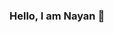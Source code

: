 ### Hello, I am Nayan 👋

<!--
**nrkapri/nrkapri** is a ✨ _special_ ✨ repository because its `README.md` (this file) appears on your GitHub profile.

Here are some ideas to get you started:

- 🔭 I’m currently working on building Scalable and Cloudnative Microservices in Spring Boot.  
- 🌱 I’m currently learning interesting stuffs ML,AI, NLP. 
- 👯 I’m looking to collaborate on ... anything interesting in languages C/Java/SpringBoot/Python. 
- 🤔 I’m looking for help with ... will let you know. 
- 💬 Ask me about ... System Design, Telecom/Billing, Microservices, AWS 
- 📫 How to reach me: ...[@kaprinayan] (https://twitter.com/kaprinayan)
- 😄 Pronouns: He/His
- ⚡ Fun fact: 
-->
